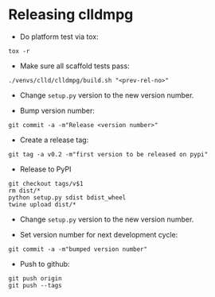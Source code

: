 Releasing clldmpg
=================

- Do platform test via tox:
```
tox -r
```

- Make sure all scaffold tests pass:
```
./venvs/clld/clldmpg/build.sh "<prev-rel-no>"
```

- Change `setup.py` version to the new version number.

- Bump version number:
```
git commit -a -m"Release <version number>"
```

- Create a release tag:
```
git tag -a v0.2 -m"first version to be released on pypi"
```

- Release to PyPI
```
git checkout tags/v$1
rm dist/*
python setup.py sdist bdist_wheel
twine upload dist/*
```

- Change `setup.py` version to the new version number.

- Set version number for next development cycle:
```
git commit -a -m"bumped version number"
```

- Push to github:
```
git push origin
git push --tags
```
